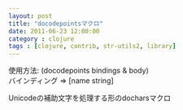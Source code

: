```yaml
---
layout: post
title: "docodepointsマクロ"
date: 2011-06-23 12:00:00
category : clojure
tags : [clojure, contrib, str-utils2, library]
---
```

使用方法: (docodepoints bindings & body)  
バインディング => \[name string\]

Unicodeの補助文字を処理する形のdocharsマクロ
